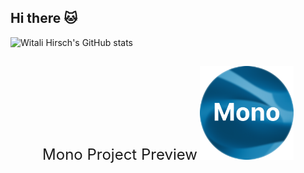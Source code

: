 ## Hi there 🐱

![Witali Hirsch's GitHub stats](https://github-readme-stats.vercel.app/api?username=witalihirsch&show_icons=true&theme=tokyonight)

## 


<div align="center">
	<font size="5">Mono Project Preview</font>
    <a href="https://witalihirsch.github.io/mono.html">
    	<img src="images/logo.png" width="150px" >
    </a>
</div>